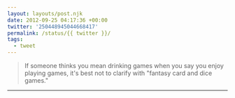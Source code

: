 ```yaml
---
layout: layouts/post.njk
date: 2012-09-25 04:17:36 +00:00
twitter: '250448945044668417'
permalink: /status/{{ twitter }}/
tags: 
  - tweet
---
```


> If someone thinks you mean drinking games when you say you enjoy playing games, it's best not to clarify with "fantasy card and dice games."

---
